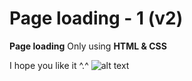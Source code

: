 # Page loading - 1 (v2)
**Page loading** Only using **HTML & CSS**

I hope you like it ^.^
![alt text](https://github.com/vitaminarts/webmaster.uix/blob/main/7%20-%20Page%20loading%20-%201%20(v2)/preview.gif "Page loading")

